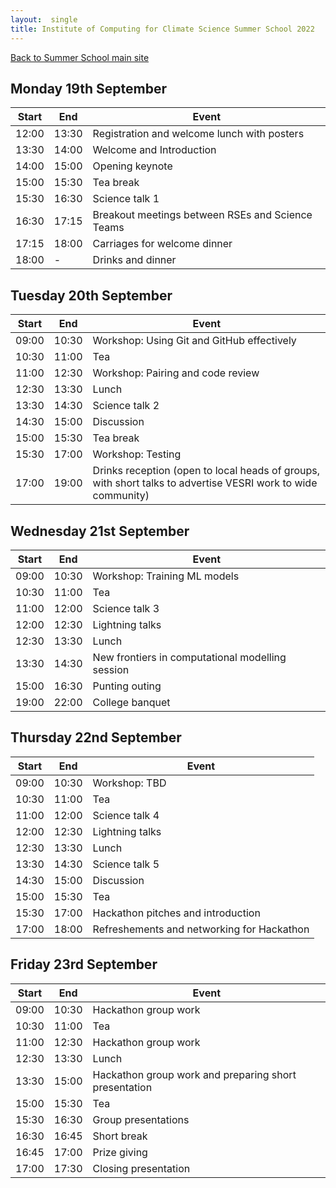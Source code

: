 ```yaml
---
layout:  single
title: Institute of Computing for Climate Science Summer School 2022
---
```


<a href="summerschool.html">Back to Summer School main site</a>

## Monday 19th September

|  Start | End  | Event   |
| ------ | ----- | ------- |
| 12:00   | 13:30 | Registration and welcome lunch with posters |
| 13:30   | 14:00 | Welcome and Introduction |
| 14:00   | 15:00 | Opening keynote |
| 15:00   | 15:30 | Tea break |
| 15:30   | 16:30 | Science talk 1 |
| 16:30   | 17:15 | Breakout meetings between RSEs and Science Teams | 
| 17:15   | 18:00 | Carriages for welcome dinner |
| 18:00   | -     | Drinks and dinner |

## Tuesday 20th September

|  Start | End  | Event   |
| ------ | ----- | ------- |
| 09:00  | 10:30 | Workshop: Using Git and GitHub effectively |
| 10:30  | 11:00 | Tea |
| 11:00  | 12:30 | Workshop: Pairing and code review |
| 12:30  | 13:30 | Lunch |
| 13:30  | 14:30 | Science talk 2 |
| 14:30  | 15:00 | Discussion |
| 15:00  | 15:30 | Tea break |
| 15:30  | 17:00 | Workshop: Testing |
| 17:00  | 19:00 | Drinks reception (open to local heads of groups, with short talks to advertise VESRI work to wide community) |

## Wednesday 21st September

|  Start | End  | Event   |
| ------ | ----- | ------- |
| 09:00  | 10:30 | Workshop: Training ML models |
| 10:30  | 11:00 | Tea |
| 11:00  | 12:00 | Science talk 3 |
| 12:00  | 12:30 | Lightning talks |
| 12:30  | 13:30 | Lunch |
| 13:30  | 14:30 | New frontiers in computational modelling session |
| 15:00  | 16:30 | Punting outing |
| 19:00  | 22:00 | College banquet |

## Thursday 22nd September

|  Start | End  | Event   |
| ------ | ----- | ------- |
| 09:00  | 10:30 | Workshop: TBD |
| 10:30  | 11:00 | Tea |
| 11:00  | 12:00 | Science talk 4 |
| 12:00  | 12:30 | Lightning talks |
| 12:30  | 13:30 | Lunch |
| 13:30  | 14:30 | Science talk 5  |
| 14:30  | 15:00 | Discussion |
| 15:00  | 15:30 | Tea |
| 15:30  | 17:00 | Hackathon pitches and introduction |
| 17:00  | 18:00 | Refreshements and networking for Hackathon |

## Friday 23rd September

|  Start | End  | Event   |
| ------ | ----- | ------- |
| 09:00  | 10:30 | Hackathon group work |
| 10:30  | 11:00 | Tea |
| 11:00  | 12:30 | Hackathon group work |
| 12:30  | 13:30 | Lunch |
| 13:30  | 15:00 | Hackathon group work and preparing short presentation |
| 15:00  | 15:30 | Tea |
| 15:30  | 16:30 | Group presentations |
| 16:30  | 16:45 | Short break |
| 16:45  | 17:00 | Prize giving |
| 17:00  | 17:30 | Closing presentation |

